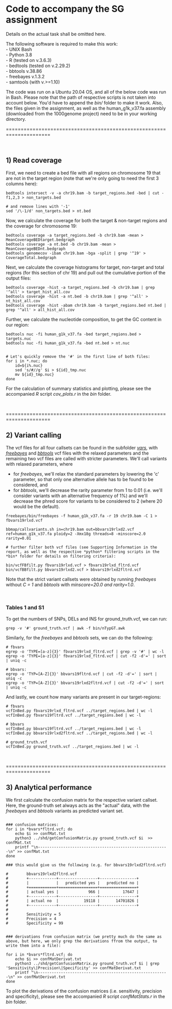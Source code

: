 # Code to accompany the SG assignment 
Details on the actual task shall be omitted here. 

The following software is required to make this work:  
	- UNIX Bash  
	- Python 3.8  
	- R (tested on v.3.6.3)  
	- bedtools (tested on v.2.29.2)  
	- bbtools v.38.86  
	- freebayes v.1.3.2  
	- samtools (with v.>=1.10)  

The code was run on a Ubuntu 20.04 OS, and all of the below code was run in Bash. 
Please note that the path of respective scripts is not taken into account below. You'd have to append the *bin/* folder to make it work. Also, the files given in the assignment, as well as the human_g1k_v37.fa assembly (downloaded from the 1000genome project) need to be in your working directory. 

=====================================================================

<br/>

## 1) Read coverage 

First, we need to create a bed file with all regions on chromosome 19 that are not in the target region (note that we're only going to need the first 3 columns here):
```
bedtools intersect -v -a chr19.bam -b target_regions.bed -bed | cut -f1,2,3 > non_targets.bed

# and remove lines with '-1'
sed '/\-1/d' non_targets.bed > nt.bed
```

Now, we calculate the coverage for both the target & non-target regions and the coverage for chromosome 19:
```
bedtools coverage -a target_regions.bed -b chr19.bam -mean > MeanCoverageBEDtarget.bedgraph
bedtools coverage -a nt.bed -b chr19.bam -mean > MeanCoverageBEDnt.bedgraph
bedtools genomecov -ibam chr19.bam -bga -split | grep '^19' > CoverageTotal.bedgraph

```

Next, we calculate the coverage histograms for target, non-target and total regions (for this section of chr 19) and pull out the cumulative portion of the output files:
```
bedtools coverage -hist -a target_regions.bed -b chr19.bam | grep  '^all' > target_hist_all.cov
bedtools coverage -hist -a nt.bed -b chr19.bam | grep '^all' > nt_hist_all.cov
bedtools coverage -hist -abam chr19.bam -b target_regions.bed nt.bed | grep '^all' > all_hist_all.cov
```

Further, we calculate the nucleotide composition, to get the GC content in our region:
```
bedtools nuc -fi human_g1k_v37.fa -bed target_regions.bed > targets.nuc
bedtools nuc -fi human_g1k_v37.fa -bed nt.bed > nt.nuc 


# Let's quickly remove the '#' in the first line of both files:
for i in *.nuc; do
	id=${i%.nuc}
    sed 's/#//g' $i > ${id}_tmp.nuc
	mv ${id}_tmp.nuc}  
done

```

For the calculation of summary statistics and plotting, please see the accompanied *R* script *cov_plots.r* in the *bin* folder.

<br/>

=====================================================================

## 2) Variant calling 

The vcf files for all four callsets can be found in the subfolder [*vars*](https://github.com/schimar/sg_assignment/vars), with  [*freebayes*](https://github.com/schimar/sg_assignment/vars/fbvars19rlxd_fltrd.tar.gz) and [*bbtools*](https://github.com/schimar/sg_assignment/vars/bbvars19rlxd_fltrd.tar.gz) vcf files with the relaxed parameters and the remaining two vcf files are called with stricter parameters. 
We'll call variants with relaxed parameters, where 
- for *freebayes*, we'll relax the standard parameters by lowering the 'c' parameter, so that only one alternative allele has to be found to be considered, and 
- for *bbtools*, we'll decrease the rarity parameter from 1 to 0.01 (i.e. we'll consider variants with an alternative frequency of 1%) and we'll decrease the phred score for variants to be considered to 2 (where 20 would be the default).
```
freebayes/bin/freebayes -f human_g1k_v37.fa -r 19 chr19.bam -C 1 > fbvars19rlxd.vcf  

bbmap/callvariants.sh in=chr19.bam out=bbvars19rlxd2.vcf ref=human_g1k_v37.fa ploidy=2 -Xmx18g threads=8 -minscore=2.0 rarity=0.01

# further filter both vcf files (see Supporting Information in the report, as well as the respective *python* filtering scripts in the *bin* folder for details on filtering criteria):

bin/vcfFBfilt.py fbvars19rlxd.vcf > fbvars19rlxd_fltrd.vcf
bin/vcfBBfilt.py bbvars19rlxd2.vcf > bbvars19rlxd2fltrd.vcf
```
Note that the strict variant callsets were obtained by running *freebayes* without *C = 1* and *bbtools* with *minscore=20.0 and rarity=1.0*. 

<br/>

### Tables 1 and S1
To get the numbers of SNPs, DELs and INS for ground_truth.vcf, we can run:
```
grep -v '#' ground_truth.vcf | awk -f bin/nTypGT.awk
```
Similarly, for the *freebayes* and *bbtools* sets, we can do the following: 

```
# fbvars
egrep -o 'TYPE=[a-z]{3}' fbvars19rlxd_fltrd.vcf | grep -v '#' | wc -l
egrep -o 'TYPE=[a-z]{3}' fbvars19rlxd_fltrd.vcf | cut -f2 -d'=' | sort | uniq -c

# bbvars:
egrep -o 'TYP=[A-Z]{3}' bbvars19fltrd.vcf | cut -f2 -d'=' | sort | uniq -c
egrep -o 'TYP=[A-Z]{3}' bbvars19rlxd2fltrd.vcf | cut -f2 -d'=' | sort | uniq -c
```

And lastly, we count how many variants are present in our target-regions:
```
# fbvars
vcfInBed.py fbvars19rlxd_fltrd.vcf ../target_regions.bed | wc -l
vcfInBed.py fbvars19fltrd.vcf ../target_regions.bed | wc -l

# bbvars
vcfInBed.py bbvars19fltrd.vcf ../target_regions.bed | wc -l
vcfInBed.py bbvars19rlxd2fltrd.vcf ../target_regions.bed | wc -l

# ground_truth.vcf 
vcfInBed.py ground_truth.vcf ../target_regions.bed | wc -l
```

<br/>

=====================================================================

## 3) Analytical performance 

We first calculate the confusion matrix for the respective variant callset. Here, the ground-truth set always acts as the "actual" data, with the *freebayes* and *bbtools* variants as predicted variant set. 

```

### confusion matrices: 
for i in *bvars*fltrd.vcf; do  
	echo $i >> confMat.txt
	python3 ../shd/getConfusionMatrix.py ground_truth.vcf $i  >> confMat.txt
	printf "\n---------------------------------------------------------\n" >> confMat.txt
done

### this would give us the following (e.g. for bbvars19rlxd2fltrd.vcf)

#		 bbvars19rlxd2fltrd.vcf
#		 +------------+-----------------+----------------+
#		 |            |   predicted yes |   predicted no |
#		 +============+=================+================+
#		 | actual yes |             966 |          17647 |
#		 +------------+-----------------+----------------+
#		 | actual no  |           19118 |       14701826 |
#		 +------------+-----------------+----------------+ 
#		 
#		 Sensitivity = 5
#		 Precision = 4
#		 Specificity = 99


### derivations from confusion matrix (we pretty much do the same as above, but here, we only grep the derivations ffrom the output, to write them into a file): 

for i in *bvars*fltrd.vcf; do  
	echo $i >> confMatDerivat.txt
	python3 ../shd/getConfusionMatrix.py ground_truth.vcf $i | grep 'Sensitivity\|Precision\|Specificity' >> confMatDerivat.txt
	printf "\n---------------------------------------------------------\n" >> confMatDerivat.txt
done

```

To plot the derivations of the confusion matrices (i.e. sensitivity, precision and specificity), please see the accompanied *R* script *confMatStats.r* in the *bin* folder.


